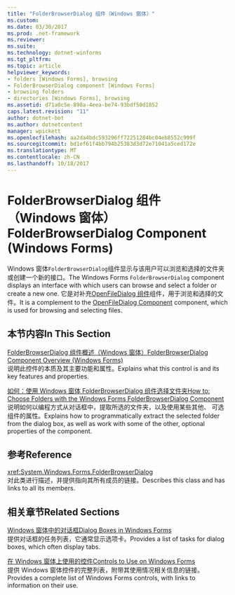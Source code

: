 ```yaml
---
title: "FolderBrowserDialog 组件（Windows 窗体）"
ms.custom: 
ms.date: 03/30/2017
ms.prod: .net-framework
ms.reviewer: 
ms.suite: 
ms.technology: dotnet-winforms
ms.tgt_pltfrm: 
ms.topic: article
helpviewer_keywords:
- folders [Windows Forms], browsing
- FolderBrowserDialog component [Windows Forms]
- browsing folders
- directories [Windows Forms], browsing
ms.assetid: d71a0c5e-898a-4eea-be74-93bdf50d1852
caps.latest.revision: "11"
author: dotnet-bot
ms.author: dotnetcontent
manager: wpickett
ms.openlocfilehash: aa2da4bdc593296ff72251284bc04eb8552c999f
ms.sourcegitcommit: bd1ef61f4bb794b25383d3d72e71041a5ced172e
ms.translationtype: MT
ms.contentlocale: zh-CN
ms.lasthandoff: 10/18/2017
---
```

# <a name="folderbrowserdialog-component-windows-forms"></a><span data-ttu-id="c8424-102">FolderBrowserDialog 组件（Windows 窗体）</span><span class="sxs-lookup"><span data-stu-id="c8424-102">FolderBrowserDialog Component (Windows Forms)</span></span>
<span data-ttu-id="c8424-103">Windows 窗体`FolderBrowserDialog`组件显示与该用户可以浏览和选择的文件夹或创建一个新的接口。</span><span class="sxs-lookup"><span data-stu-id="c8424-103">The Windows Forms `FolderBrowserDialog` component displays an interface with which users can browse and select a folder or create a new one.</span></span> <span data-ttu-id="c8424-104">它是对补充[OpenFileDialog 组件](../../../../docs/framework/winforms/controls/openfiledialog-component-windows-forms.md)组件，用于浏览和选择的文件。</span><span class="sxs-lookup"><span data-stu-id="c8424-104">It is a complement to the [OpenFileDialog Component](../../../../docs/framework/winforms/controls/openfiledialog-component-windows-forms.md) component, which is used for browsing and selecting files.</span></span>  
  
## <a name="in-this-section"></a><span data-ttu-id="c8424-105">本节内容</span><span class="sxs-lookup"><span data-stu-id="c8424-105">In This Section</span></span>  
 [<span data-ttu-id="c8424-106">FolderBrowserDialog 组件概述（Windows 窗体）</span><span class="sxs-lookup"><span data-stu-id="c8424-106">FolderBrowserDialog Component Overview (Windows Forms)</span></span>](../../../../docs/framework/winforms/controls/folderbrowserdialog-component-overview-windows-forms.md)  
 <span data-ttu-id="c8424-107">说明此控件的本质及其主要功能和属性。</span><span class="sxs-lookup"><span data-stu-id="c8424-107">Explains what this control is and its key features and properties.</span></span>  
  
 [<span data-ttu-id="c8424-108">如何：使用 Windows 窗体 FolderBrowserDialog 组件选择文件夹</span><span class="sxs-lookup"><span data-stu-id="c8424-108">How to: Choose Folders with the Windows Forms FolderBrowserDialog Component</span></span>](../../../../docs/framework/winforms/controls/how-to-choose-folders-with-the-windows-forms-folderbrowserdialog-component.md)  
 <span data-ttu-id="c8424-109">说明如何以编程方式从对话框中，提取所选的文件夹，以及使用某些其他、 可选组件的属性。</span><span class="sxs-lookup"><span data-stu-id="c8424-109">Explains how to programmatically extract the selected folder from the dialog box, as well as work with some of the other, optional properties of the component.</span></span>  
  
## <a name="reference"></a><span data-ttu-id="c8424-110">参考</span><span class="sxs-lookup"><span data-stu-id="c8424-110">Reference</span></span>  
 <xref:System.Windows.Forms.FolderBrowserDialog>  
 <span data-ttu-id="c8424-111">对此类进行描述，并提供指向其所有成员的链接。</span><span class="sxs-lookup"><span data-stu-id="c8424-111">Describes this class and has links to all its members.</span></span>  
  
## <a name="related-sections"></a><span data-ttu-id="c8424-112">相关章节</span><span class="sxs-lookup"><span data-stu-id="c8424-112">Related Sections</span></span>  
 [<span data-ttu-id="c8424-113">Windows 窗体中的对话框</span><span class="sxs-lookup"><span data-stu-id="c8424-113">Dialog Boxes in Windows Forms</span></span>](../../../../docs/framework/winforms/dialog-boxes-in-windows-forms.md)  
 <span data-ttu-id="c8424-114">提供对话框的任务列表，它通常显示选项卡。</span><span class="sxs-lookup"><span data-stu-id="c8424-114">Provides a list of tasks for dialog boxes, which often display tabs.</span></span>  
  
 [<span data-ttu-id="c8424-115">在 Windows 窗体上使用的控件</span><span class="sxs-lookup"><span data-stu-id="c8424-115">Controls to Use on Windows Forms</span></span>](../../../../docs/framework/winforms/controls/controls-to-use-on-windows-forms.md)  
 <span data-ttu-id="c8424-116">提供 Windows 窗体控件的完整列表，附带其使用情况相关信息的链接。</span><span class="sxs-lookup"><span data-stu-id="c8424-116">Provides a complete list of Windows Forms controls, with links to information on their use.</span></span>
